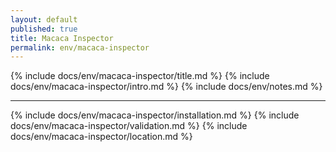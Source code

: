 ```yaml
---
layout: default
published: true
title: Macaca Inspector
permalink: env/macaca-inspector
---
```


{% include docs/env/macaca-inspector/title.md %}
{% include docs/env/macaca-inspector/intro.md %}
{% include docs/env/notes.md %}

---

{% include docs/env/macaca-inspector/installation.md %}
{% include docs/env/macaca-inspector/validation.md %}
{% include docs/env/macaca-inspector/location.md %}
